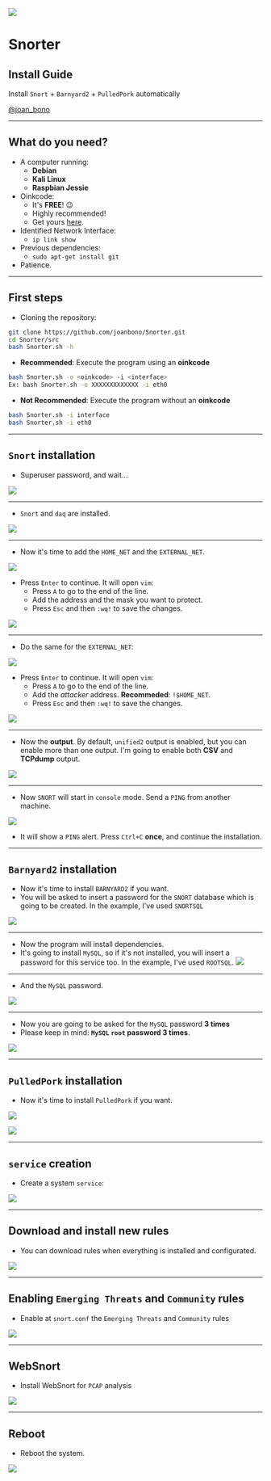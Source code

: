 <!-- $theme: default -->

![](../img/1.png)

# Snorter
## Install Guide

Install `Snort` + `Barnyard2` + `PulledPork` automatically 

[@joan_bono](https://twitter.com/joan_bono)


---

## What do you need?


- A computer running:
	- **Debian**
	- **Kali Linux** 
	- **Raspbian Jessie**
- Oinkcode:
	- It's **FREE**! :wink:
	- Highly recommended!
	- Get yours [here](https://www.snort.org/oinkcodes).
- Identified Network Interface:
	- `ip link show `
- Previous dependencies:
	- `sudo apt-get install git` 
- Patience.

---

## First steps

- Cloning the repository:
~~~bash
git clone https://github.com/joanbono/Snorter.git
cd Snorter/src
bash Snorter.sh -h
~~~

- **Recommended**: Execute the program using an **oinkcode** 
~~~bash
bash Snorter.sh -o <oinkcode> -i <interface>
Ex: bash Snorter.sh -o XXXXXXXXXXXXX -i eth0
~~~

- **Not Recommended**: Execute the program without an **oinkcode** 

~~~bash
bash Snorter.sh -i interface
bash Snorter.sh -i eth0
~~~

---

## `Snort` installation

+ Superuser password, and wait...
 

![](../img/2.png)

---

+ `Snort` and `daq` are installed.

![](../img/3.png)

---

+ Now it's time to add the `HOME_NET` and the `EXTERNAL_NET`.

![](../img/4.png)

+ Press `Enter` to continue. It will open `vim`:
	+ Press `A` to go to the end of the line.
	+ Add the address and the mask you want to protect.
	+ Press `Esc` and then `:wq!` to save the changes.

![](../img/5.png)

---

+ Do the same for the `EXTERNAL_NET`:

![](../img/6.png)

+ Press `Enter` to continue. It will open `vim`:
	+ Press `A` to go to the end of the line.
	+ Add the *attacker* address. **Recommeded**: `!$HOME_NET`.
	+ Press `Esc` and then `:wq!` to save the changes.

![](../img/7.png)

---

+ Now the **output**. By default, `unified2` output is enabled, but you can enable more than one output. I'm going to enable both **CSV** and **TCPdump** output.

![](../img/8.png)

---

+ Now `SNORT` will start in `console` mode. Send a `PING` from another machine. 

![](../img/9.png)

+ It will show a `PING` alert. Press `Ctrl+C` **once**, and continue the installation.

---

## `Barnyard2` installation

+ Now it's time to install `BARNYARD2` if you want.
+ You will be asked to insert a password for the `SNORT` database which is going to be created. In the example, I've used `SNORTSQL`

![](../img/10.png)

---

+ Now the program will install dependencies. 
+ It's going to install `MySQL`, so if it's not installed, you will insert a password for this service too. In the example, I've used `ROOTSQL`.
![](../img/11.png)

---

+ And the `MySQL` password.

![](../img/12.png)

---

+ Now you are going to be asked for the `MySQL` password **3 times**
+ Please keep in mind: **`MySQL` `root` password 3 times**.

![](../img/13.png)

---

## `PulledPork` installation

+ Now it's time to install `PulledPork` if you want.

![](../img/14.png)

![](../img/15.png)

---

## `service` creation

+ Create a system `service`:

![](../img/17.png)

---

## Download and install new rules

+ You can download rules when everything is installed and configurated.

![](../img/18.png)

---

## Enabling `Emerging Threats` and `Community` rules

+ Enable at `snort.conf` the `Emerging Threats` and `Community` rules

![](../img/24.png)

---

## WebSnort

+ Install WebSnort for `PCAP` analysis

![](../img/23.png)

---

## Reboot

+ Reboot the system.

![](../img/19.png)
